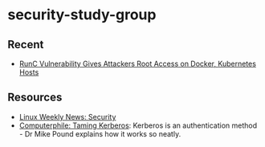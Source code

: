 # security-study-group

## Recent

- [RunC Vulnerability Gives Attackers Root Access on Docker, Kubernetes Hosts](https://www.bleepingcomputer.com/news/security/runc-vulnerability-gives-attackers-root-access-on-docker-kubernetes-hosts/)

## Resources
- [Linux Weekly News: Security](https://lwn.net/Security/)
- [Computerphile: Taming Kerberos](https://www.youtube.com/watch?v=qW361k3-BtU): Kerberos is an authentication method - Dr Mike Pound explains how it works so neatly.
